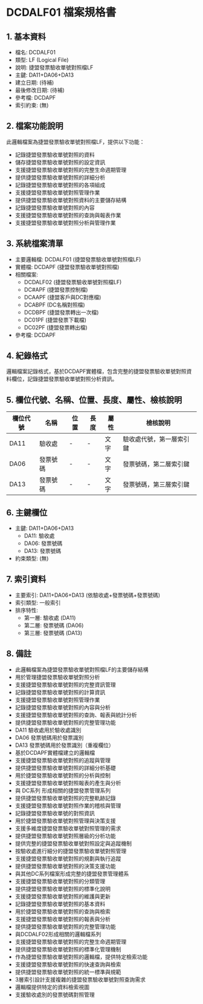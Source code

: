 # DCDALF01 檔案規格書

## 1. 基本資料
- 檔名: DCDALF01
- 類型: LF (Logical File)
- 說明: 捷盟發票驗收單號對照檔LF
- 主鍵: DA11+DA06+DA13
- 建立日期: (待補)
- 最後修改日期: (待補)
- 參考檔: DCDAPF
- 索引約束: (無)

## 2. 檔案功能說明
此邏輯檔案為捷盟發票驗收單號對照檔LF，提供以下功能：
- 記錄捷盟發票驗收單號對照的資料
- 儲存捷盟發票驗收單號對照的設定資訊
- 支援捷盟發票驗收單號對照的完整生命週期管理
- 提供捷盟發票驗收單號對照的詳細分析
- 記錄捷盟發票驗收單號對照的各項組成
- 支援捷盟發票驗收單號對照管理作業
- 提供捷盟發票驗收單號對照資料的主要儲存結構
- 記錄捷盟發票驗收單號對照的內容
- 支援捷盟發票驗收單號對照的查詢與報表作業
- 支援捷盟發票驗收單號對照分析與管理作業

## 3. 系統檔案清單
- 主要邏輯檔: DCDALF01 (捷盟發票驗收單號對照檔LF)
- 實體檔: DCDAPF (捷盟發票驗收單號對照檔)
- 相關檔案: 
  - DCDALF02 (捷盟發票驗收單號對照檔LF)
  - DC#APF (捷盟發票控制檔)
  - DCAAPF (捷盟客戶與DC對應檔)
  - DCABPF (DC名稱對照檔)
  - DCDBPF (捷盟發票轉出一次檔)
  - DC01PF (捷盟發票下載檔)
  - DC02PF (捷盟發票轉出檔)
- 參考檔: DCDAPF

## 4. 紀錄格式
邏輯檔案記錄格式，基於DCDAPF實體檔，包含完整的捷盟發票驗收單號對照資料欄位，記錄捷盟發票驗收單號對照分析資訊。

## 5. 欄位代號、名稱、位置、長度、屬性、檢核說明
| 欄位代號 | 名稱 | 位置 | 長度 | 屬性 | 檢核說明 |
|----------|------|------|------|------|----------|
| DA11 | 驗收處 | - | - | 文字 | 驗收處代號，第一層索引鍵 |
| DA06 | 發票號碼 | - | - | 文字 | 發票號碼，第二層索引鍵 |
| DA13 | 發票號碼 | - | - | 文字 | 發票號碼，第三層索引鍵 |

## 6. 主鍵欄位
- 主鍵: DA11+DA06+DA13
  - DA11: 驗收處
  - DA06: 發票號碼
  - DA13: 發票號碼
- 約束類型: (無)

## 7. 索引資料
- 主要索引: DA11+DA06+DA13 (依驗收處+發票號碼+發票號碼)
- 索引類型: 一般索引
- 排序特性: 
  - 第一層: 驗收處 (DA11)
  - 第二層: 發票號碼 (DA06)
  - 第三層: 發票號碼 (DA13)

## 8. 備註
- 此邏輯檔案為捷盟發票驗收單號對照檔LF的主要儲存結構
- 用於管理捷盟發票驗收單號對照分析
- 支援捷盟發票驗收單號對照的完整資訊管理
- 記錄捷盟發票驗收單號對照的計算資訊
- 支援捷盟發票驗收單號對照管理作業
- 記錄捷盟發票驗收單號對照的內容與分析
- 支援捷盟發票驗收單號對照的查詢、報表與統計分析
- 提供捷盟發票驗收單號對照的完整管理功能
- DA11 驗收處用於驗收處識別
- DA06 發票號碼用於發票識別
- DA13 發票號碼用於發票識別（重複欄位）
- 基於DCDAPF實體檔建立的邏輯檔
- 支援捷盟發票驗收單號對照的追蹤與管理
- 提供捷盟發票驗收單號對照的詳細分析基礎
- 用於捷盟發票驗收單號對照的分析與控制
- 支援捷盟發票驗收單號對照報表的產生與分析
- 與 DC系列 形成相關的捷盟發票管理系列
- 提供捷盟發票驗收單號對照的完整軌跡記錄
- 支援捷盟發票驗收單號對照作業的稽核與管理
- 記錄捷盟發票驗收單號的對照資訊
- 用於捷盟發票驗收單號對照管理與決策支援
- 支援多維度捷盟發票驗收單號對照管理的需求
- 提供捷盟發票驗收單號對照層級的分析功能
- 提供完整的捷盟發票驗收單號對照設定與追蹤機制
- 按驗收處進行細分的捷盟發票驗收單號對照管理
- 支援捷盟發票驗收單號對照的規劃與執行追蹤
- 提供捷盟發票驗收單號對照的決策支援功能
- 與其他DC系列檔案形成完整的捷盟發票管理體系
- 支援捷盟發票驗收單號對照的分類管理
- 提供捷盟發票驗收單號對照的標準化說明
- 支援捷盟發票驗收單號對照的維護與更新
- 記錄捷盟發票驗收單號對照的基本資料
- 用於捷盟發票驗收單號對照的查詢與檢索
- 支援捷盟發票驗收單號對照的報表與分析
- 提供捷盟發票驗收單號對照的完整管理功能
- 與DCDALF02形成相關的邏輯檔系列
- 支援捷盟發票驗收單號對照的完整生命週期管理
- 提供捷盟發票驗收單號對照的標準化管理機制
- 作為捷盟發票驗收單號對照的邏輯檔，提供特定檢索功能
- 支援捷盟發票驗收單號對照的快速查詢與檢索
- 提供捷盟發票驗收單號對照的統一標準與規範
- 3層索引設計支援複雜的捷盟發票驗收單號對照查詢需求
- 邏輯檔提供特定的資料檢索視圖
- 支援驗收處別的發票號碼對照管理 